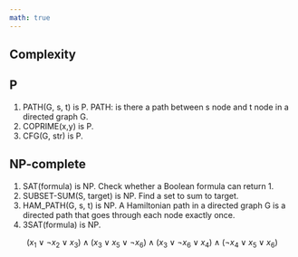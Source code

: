 ```yaml
---
math: true
---
```


## Complexity

## P

1. PATH(G, s, t) is P. PATH: is there a path between s node and t node in a directed graph G.
1. COPRIME(x,y) is P.
1. CFG(G, str) is P.

## NP-complete

1. SAT(formula) is NP. Check whether a Boolean formula can return 1.
1. SUBSET-SUM(S, target) is NP. Find a set to sum to target.
1. HAM_PATH(G, s, t) is NP. A Hamiltonian path in a directed graph G is a directed path that goes through
each node exactly once.
1. 3SAT(formula) is NP.

$$
  (x_{1}\lor \lnot x_{2}\lor x_{3})
  \land
  (x_{3}\lor x_{5}\lor \lnot x_{6})
  \land
  (x_{3}\lor \lnot x_{6}\lor x_{4})
  \land
  (\lnot x_{4}\lor x_{5}\lor x_{6})
$$